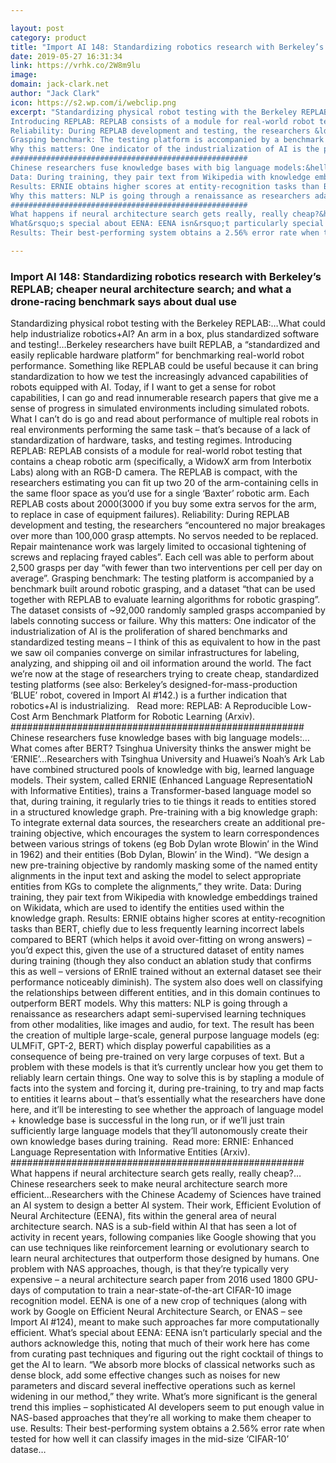 ```yaml
---

layout: post
category: product
title: "Import AI 148: Standardizing robotics research with Berkeley’s REPLAB; cheaper neural architecture search; and what a drone-racing benchmark says about dual use"
date: 2019-05-27 16:31:34
link: https://vrhk.co/2W8m9lu
image: 
domain: jack-clark.net
author: "Jack Clark"
icon: https://s2.wp.com/i/webclip.png
excerpt: "Standardizing physical robot testing with the Berkeley REPLAB:&hellip;What could help industrialize robotics+AI? An arm in a box, plus standardized software and testing!&hellip;Berkeley researchers have built REPLAB, a &ldquo;standardized and easily replicable hardware platform&rdquo; for benchmarking real-world robot performance. Something like REPLAB could be useful because it can bring standardization to how we test the increasingly advanced capabilities of robots equipped with AI. Today, if I want to get a sense for robot capabilities, I can go and read innumerable research papers that give me a sense of progress in simulated environments including simulated robots. What I can&rsquo;t do is go and read about performance of multiple real robots in real environments performing the same task &ndash; that&rsquo;s because of a lack of standardization of hardware, tasks, and testing regimes.
Introducing REPLAB: REPLAB consists of a module for real-world robot testing that contains a cheap robotic arm (specifically, a WidowX arm from Interbotix Labs) along with an RGB-D camera. The REPLAB is compact, with the researchers estimating you can fit up two 20 of the arm-containing cells in the same floor space as you&rsquo;d use for a single &lsquo;Baxter&rsquo; robotic arm. Each REPLAB costs about $2000 ($3000 if you buy some extra servos for the arm, to replace in case of equipment failures).
Reliability: During REPLAB development and testing, the researchers &ldquo;encountered no major breakages over more than 100,000 grasp attempts. No servos needed to be replaced. Repair maintenance work was largely limited to occasional tightening of screws and replacing frayed cables&rdquo;. Each cell was able to perform about 2,500 grasps per day &ldquo;with fewer than two interventions per cell per day on average&rdquo;.
Grasping benchmark: The testing platform is accompanied by a benchmark built around robotic grasping, and a dataset &ldquo;that can be used together with REPLAB to evaluate learning algorithms for robotic grasping&rdquo;. The dataset consists of ~92,000 randomly sampled grasps accompanied by labels connoting success or failure.
Why this matters: One indicator of the industrialization of AI is the proliferation of shared benchmarks and standardized testing means &ndash; I think of this as equivalent to how in the past we saw oil companies converge on similar infrastructures for labeling, analyzing, and shipping oil and oil information around the world. The fact we&rsquo;re now at the stage of researchers trying to create cheap, standardized testing platforms (see also: Berkeley&rsquo;s designed-for-mass-production &lsquo;BLUE&rsquo; robot, covered in Import AI #142.) is a further indication that robotics+AI is industrializing. &nbsp;&nbsp;Read more: REPLAB: A Reproducible Low-Cost Arm Benchmark Platform for Robotic Learning (Arxiv).
#####################################################
Chinese researchers fuse knowledge bases with big language models:&hellip;What comes after BERT? Tsinghua University thinks the answer might be &lsquo;ERNIE&rsquo;&hellip;Researchers with Tsinghua University and Huawei&rsquo;s Noah&rsquo;s Ark Lab have combined structured pools of knowledge with big, learned language models. Their system, called ERNIE (Enhanced Language RepresentatioN with Informative Entities), trains a Transformer-based language model so that, during training, it regularly tries to tie things it reads to entities stored in a structured knowledge graph. Pre-training with a big knowledge graph: To integrate external data sources, the researchers create an additional pre-training objective, which encourages the system to learn correspondences between various strings of tokens (eg Bob Dylan wrote Blowin&rsquo; in the Wind in 1962) and their entities (Bob Dylan, Blowin&rsquo; in the Wind). &ldquo;We design a new pre-training objective by randomly masking some of the named entity alignments in the input text and asking the model to select appropriate entities from KGs to complete the alignments,&rdquo; they write.
Data: During training, they pair text from Wikipedia with knowledge embeddings trained on Wikidata, which are used to identify the entities used within the knowledge graph.
Results: ERNIE obtains higher scores at entity-recognition tasks than BERT, chiefly due to less frequently learning incorrect labels compared to BERT (which helps it avoid over-fitting on wrong answers) &ndash; you&rsquo;d expect this, given the use of a structured dataset of entity names during training (though they also conduct an ablation study that confirms this as well &ndash; versions of ERnIE trained without an external dataset see their performance noticeably diminish). The system also does well on classifying the relationships between different entities, and in this domain continues to outperform BERT models.
Why this matters: NLP is going through a renaissance as researchers adapt semi-supervised learning techniques from other modalities, like images and audio, for text. The result has been the creation of multiple large-scale, general purpose language models (eg: ULMFiT, GPT-2, BERT) which display powerful capabilities as a consequence of being pre-trained on very large corpuses of text. But a problem with these models is that it&rsquo;s currently unclear how you get them to reliably learn certain things. One way to solve this is by stapling a module of facts into the system and forcing it, during pre-training, to try and map facts to entities it learns about &ndash; that&rsquo;s essentially what the researchers have done here, and it&rsquo;ll be interesting to see whether the approach of language model + knowledge base is successful in the long run, or if we&rsquo;ll just train sufficiently large language models that they&rsquo;ll autonomously create their own knowledge bases during training.&nbsp;&nbsp;Read more: ERNIE: Enhanced Language Representation with Informative Entities (Arxiv).
#####################################################
What happens if neural architecture search gets really, really cheap?&hellip;Chinese researchers seek to make neural architecture search more efficient&hellip;Researchers with the Chinese Academy of Sciences have trained an AI system to design a better AI system. Their work, Efficient Evolution of Neural Architecture (EENA), fits within the general area of neural architecture search. NAS is a sub-field within AI that has seen a lot of activity in recent years, following companies like Google showing that you can use techniques like reinforcement learning or evolutionary search to learn neural architectures that outperform those designed by humans. One problem with NAS approaches, though, is that they&rsquo;re typically very expensive &ndash; a neural architecture search paper from 2016 used 1800 GPU-days of computation to train a near-state-of-the-art CIFAR-10 image recognition model. EENA is one of a new crop of techniques (along with work by Google on Efficient Neural Architecture Search, or ENAS &ndash; see Import AI #124), meant to make such approaches far more computationally efficient. 
What&rsquo;s special about EENA: EENA isn&rsquo;t particularly special and the authors acknowledge this, noting that much of their work here has come from curating past techniques and figuring out the right cocktail of things to get the AI to learn. &ldquo;We absorb more blocks of classical networks such as dense block, add some effective changes such as noises for new parameters and discard several ineffective operations such as kernel widening in our method,&rdquo; they write. What&rsquo;s more significant is the general trend this implies &ndash; sophisticated AI developers seem to put enough value in NAS-based approaches that they&rsquo;re all working to make them cheaper to use.
Results: Their best-performing system obtains a 2.56% error rate when tested for how well it can classify images in the mid-size &lsquo;CIFAR-10&rsquo; datase…"

---
```


### Import AI 148: Standardizing robotics research with Berkeley’s REPLAB; cheaper neural architecture search; and what a drone-racing benchmark says about dual use

Standardizing physical robot testing with the Berkeley REPLAB:&hellip;What could help industrialize robotics+AI? An arm in a box, plus standardized software and testing!&hellip;Berkeley researchers have built REPLAB, a &ldquo;standardized and easily replicable hardware platform&rdquo; for benchmarking real-world robot performance. Something like REPLAB could be useful because it can bring standardization to how we test the increasingly advanced capabilities of robots equipped with AI. Today, if I want to get a sense for robot capabilities, I can go and read innumerable research papers that give me a sense of progress in simulated environments including simulated robots. What I can&rsquo;t do is go and read about performance of multiple real robots in real environments performing the same task &ndash; that&rsquo;s because of a lack of standardization of hardware, tasks, and testing regimes.
Introducing REPLAB: REPLAB consists of a module for real-world robot testing that contains a cheap robotic arm (specifically, a WidowX arm from Interbotix Labs) along with an RGB-D camera. The REPLAB is compact, with the researchers estimating you can fit up two 20 of the arm-containing cells in the same floor space as you&rsquo;d use for a single &lsquo;Baxter&rsquo; robotic arm. Each REPLAB costs about $2000 ($3000 if you buy some extra servos for the arm, to replace in case of equipment failures).
Reliability: During REPLAB development and testing, the researchers &ldquo;encountered no major breakages over more than 100,000 grasp attempts. No servos needed to be replaced. Repair maintenance work was largely limited to occasional tightening of screws and replacing frayed cables&rdquo;. Each cell was able to perform about 2,500 grasps per day &ldquo;with fewer than two interventions per cell per day on average&rdquo;.
Grasping benchmark: The testing platform is accompanied by a benchmark built around robotic grasping, and a dataset &ldquo;that can be used together with REPLAB to evaluate learning algorithms for robotic grasping&rdquo;. The dataset consists of ~92,000 randomly sampled grasps accompanied by labels connoting success or failure.
Why this matters: One indicator of the industrialization of AI is the proliferation of shared benchmarks and standardized testing means &ndash; I think of this as equivalent to how in the past we saw oil companies converge on similar infrastructures for labeling, analyzing, and shipping oil and oil information around the world. The fact we&rsquo;re now at the stage of researchers trying to create cheap, standardized testing platforms (see also: Berkeley&rsquo;s designed-for-mass-production &lsquo;BLUE&rsquo; robot, covered in Import AI #142.) is a further indication that robotics+AI is industrializing. &nbsp;&nbsp;Read more: REPLAB: A Reproducible Low-Cost Arm Benchmark Platform for Robotic Learning (Arxiv).
#####################################################
Chinese researchers fuse knowledge bases with big language models:&hellip;What comes after BERT? Tsinghua University thinks the answer might be &lsquo;ERNIE&rsquo;&hellip;Researchers with Tsinghua University and Huawei&rsquo;s Noah&rsquo;s Ark Lab have combined structured pools of knowledge with big, learned language models. Their system, called ERNIE (Enhanced Language RepresentatioN with Informative Entities), trains a Transformer-based language model so that, during training, it regularly tries to tie things it reads to entities stored in a structured knowledge graph. Pre-training with a big knowledge graph: To integrate external data sources, the researchers create an additional pre-training objective, which encourages the system to learn correspondences between various strings of tokens (eg Bob Dylan wrote Blowin&rsquo; in the Wind in 1962) and their entities (Bob Dylan, Blowin&rsquo; in the Wind). &ldquo;We design a new pre-training objective by randomly masking some of the named entity alignments in the input text and asking the model to select appropriate entities from KGs to complete the alignments,&rdquo; they write.
Data: During training, they pair text from Wikipedia with knowledge embeddings trained on Wikidata, which are used to identify the entities used within the knowledge graph.
Results: ERNIE obtains higher scores at entity-recognition tasks than BERT, chiefly due to less frequently learning incorrect labels compared to BERT (which helps it avoid over-fitting on wrong answers) &ndash; you&rsquo;d expect this, given the use of a structured dataset of entity names during training (though they also conduct an ablation study that confirms this as well &ndash; versions of ERnIE trained without an external dataset see their performance noticeably diminish). The system also does well on classifying the relationships between different entities, and in this domain continues to outperform BERT models.
Why this matters: NLP is going through a renaissance as researchers adapt semi-supervised learning techniques from other modalities, like images and audio, for text. The result has been the creation of multiple large-scale, general purpose language models (eg: ULMFiT, GPT-2, BERT) which display powerful capabilities as a consequence of being pre-trained on very large corpuses of text. But a problem with these models is that it&rsquo;s currently unclear how you get them to reliably learn certain things. One way to solve this is by stapling a module of facts into the system and forcing it, during pre-training, to try and map facts to entities it learns about &ndash; that&rsquo;s essentially what the researchers have done here, and it&rsquo;ll be interesting to see whether the approach of language model + knowledge base is successful in the long run, or if we&rsquo;ll just train sufficiently large language models that they&rsquo;ll autonomously create their own knowledge bases during training.&nbsp;&nbsp;Read more: ERNIE: Enhanced Language Representation with Informative Entities (Arxiv).
#####################################################
What happens if neural architecture search gets really, really cheap?&hellip;Chinese researchers seek to make neural architecture search more efficient&hellip;Researchers with the Chinese Academy of Sciences have trained an AI system to design a better AI system. Their work, Efficient Evolution of Neural Architecture (EENA), fits within the general area of neural architecture search. NAS is a sub-field within AI that has seen a lot of activity in recent years, following companies like Google showing that you can use techniques like reinforcement learning or evolutionary search to learn neural architectures that outperform those designed by humans. One problem with NAS approaches, though, is that they&rsquo;re typically very expensive &ndash; a neural architecture search paper from 2016 used 1800 GPU-days of computation to train a near-state-of-the-art CIFAR-10 image recognition model. EENA is one of a new crop of techniques (along with work by Google on Efficient Neural Architecture Search, or ENAS &ndash; see Import AI #124), meant to make such approaches far more computationally efficient. 
What&rsquo;s special about EENA: EENA isn&rsquo;t particularly special and the authors acknowledge this, noting that much of their work here has come from curating past techniques and figuring out the right cocktail of things to get the AI to learn. &ldquo;We absorb more blocks of classical networks such as dense block, add some effective changes such as noises for new parameters and discard several ineffective operations such as kernel widening in our method,&rdquo; they write. What&rsquo;s more significant is the general trend this implies &ndash; sophisticated AI developers seem to put enough value in NAS-based approaches that they&rsquo;re all working to make them cheaper to use.
Results: Their best-performing system obtains a 2.56% error rate when tested for how well it can classify images in the mid-size &lsquo;CIFAR-10&rsquo; datase…